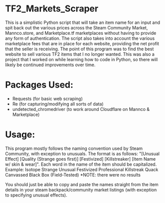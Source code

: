 # TF2_Markets_Scraper
This is a simplistic Python script that will take an item name for an input and spit back out the various prices across the Steam Community Market, Mannco.store, and Marketplace.tf marketplaces without having to provide any form of authentication. The script also takes into account the various marketplace fees that are in place for each website, providing the net profit that the seller is receiving. The point of this program was to find the best website to sell various TF2 items that I no longer wanted. This was also a project that I worked on while learning how to code in Python, so there will likely be continued improvements over time.

# Packages Used:
* Requests (for basic web scraping)
* Re (for capturing/modifying all sorts of data)
* undetected_chromedriver (to work around Cloudflare on Mannco & Marketplace)

# Usage:
This program mostly follows the naming convention used by Steam Community, with exception to unusuals.
The format is as follows: "[Unusual Effect] [Quality (Strange goes first)] [Festivized] [Killstreaker] [Item Name w/ skin & wear]". Each word in the name of the item should be capitalized.
Example: Isotope Strange Unusual Festivized Professional Killstreak Quack Canvassed Black Box (Field-Tested) *NOTE: there were no results

You should just be able to copy and paste the names straight from the item details in your steam backpack/community market listings (with exception to specifying unusual effects).